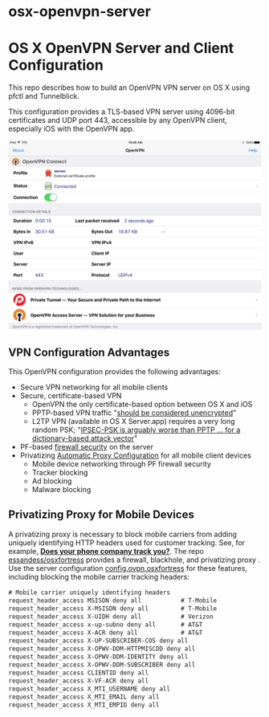 osx-openvpn-server
==================

# OS X OpenVPN Server and Client Configuration

This repo describes how to build an OpenVPN VPN server on OS X using pfctl and Tunnelblick.

This configuration provides a TLS-based VPN server using 4096-bit certificates and UDP port 443, accessible by any OpenVPN client, especially iOS with the OpenVPN app.

![OpenVPN iPad](OpenVPN_iPad.PNG)

## VPN Configuration Advantages

This OpenVPN configuration provides the following advantages:

* Secure VPN networking for all mobile clients
* Secure, certificate-based VPN
    * OpenVPN the only certificate-based option between OS X and iOS
    * PPTP-based VPN traffic "[should be considered unencrypted](https://www.cloudcracker.com/blog/2012/07/29/cracking-ms-chap-v2/)"
    * L2TP VPN (available in OS X Server.app) requires a very long random PSK; "[IPSEC-PSK is arguably worse than PPTP … for a dictionary-based attack vector](https://www.cloudcracker.com/blog/2012/07/29/cracking-ms-chap-v2/)"
* PF-based [firewall security](../../../osxfortress) on the server
* Privatizing [Automatic Proxy Configuration](../../../osxfortress) for all mobile client devices
    * Mobile device networking through PF firewall security
    * Tracker blocking
    * Ad blocking
    * Malware blocking

## Privatizing Proxy for Mobile Devices

A privatizing proxy is necessary to block mobile carriers from adding uniquely identifying HTTP headers used for customer tracking. See, for example, __[
Does your phone company track you?](http://arstechnica.com/security/2014/11/does-your-phone-company-track-you/)__. The repo [essandess/osxfortress](../../../osxfortress) provides a firewall,
blackhole, and privatizing proxy . Use the server configuration
[config.ovpn.osxfortress](openvpn-server-tun.tblk/config.ovpn.osxfortress) for these features, including blocking the mobile carrier tracking headers:

```
# Mobile carrier uniquely identifying headers
request_header_access MSISDN deny all           # T-Mobile
request_header_access X-MSISDN deny all         # T-Mobile
request_header_access X-UIDH deny all           # Verizon
request_header_access x-up-subno deny all       # AT&T
request_header_access X-ACR deny all            # AT&T
request_header_access X-UP-SUBSCRIBER-COS deny all
request_header_access X-OPWV-DDM-HTTPMISCDD deny all
request_header_access X-OPWV-DDM-IDENTITY deny all
request_header_access X-OPWV-DDM-SUBSCRIBER deny all
request_header_access CLIENTID deny all
request_header_access X-VF-ACR deny all
request_header_access X_MTI_USERNAME deny all
request_header_access X_MTI_EMAIL deny all
request_header_access X_MTI_EMPID deny all
```
